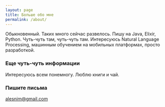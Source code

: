 ```yaml
---
layout: page
title: Больше обо мне
permalink: /about/
---
```


Обыкновенный. Таких много сейчас развелось. Пишу на Java, Elixir, Python. Чуть-чуть там, чуть-чуть там. 
Интересуюсь Natural Language Processing, машинным обучением на мобильных платформах, просто разработкой.

### Еще чуть-чуть информации

Интересуюсь всем понемногу. Люблю книги и чай.

### Пишите письма

[alesnim@gmail.com](mailto:alesnim@gmail.com)